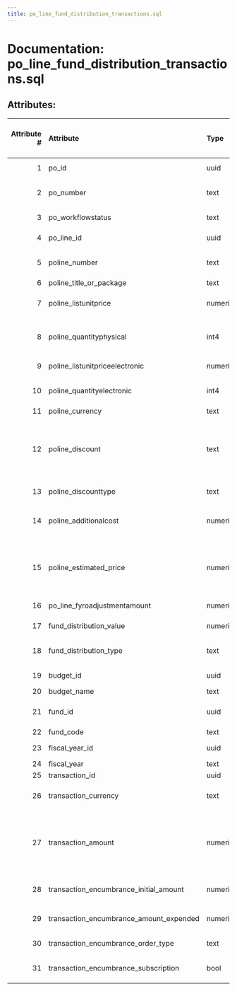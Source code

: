 ```yaml
---
title: po_line_fund_distribution_transactions.sql
---
```

# Documentation: po_line_fund_distribution_transactions.sql

## Attributes:

|   Attribute # | Attribute                               | Type    | Source - Schema   | Source - Table   | Source - Attribute   | Source - Type   | Source - Multiple values   | Aggregation   | Description                                                                                                                                 | Notes   |
|--------------:|:----------------------------------------|:--------|:------------------|:-----------------|:---------------------|:----------------|:---------------------------|:--------------|:--------------------------------------------------------------------------------------------------------------------------------------------|:--------|
|             1 | po_id                                   | uuid    |                   |                  |                      |                 |                            |               | UUID identifying this entity                                                                                                                |         |
|             2 | po_number                               | text    |                   |                  |                      |                 |                            |               | A human readable ID assigned to this purchase order                                                                                         |         |
|             3 | po_workflowstatus                       | text    |                   |                  |                      |                 |                            |               | the workflow status for this purchase order                                                                                                 |         |
|             4 | po_line_id                              | uuid    |                   |                  |                      |                 |                            |               | UUID identifying this purchase order line                                                                                                   |         |
|             5 | poline_number                           | text    |                   |                  |                      |                 |                            |               | A human readable number assigned to this PO line                                                                                            |         |
|             6 | poline_title_or_package                 | text    |                   |                  |                      |                 |                            |               | title of the material                                                                                                                       |         |
|             7 | poline_listunitprice                    | numeric |                   |                  |                      |                 |                            |               | The per-item list price for physical or resources of Other order format                                                                     |         |
|             8 | poline_quantityphysical                 | int4    |                   |                  |                      |                 |                            |               | Quantity of physical items or resources of Other order format in this purchase order line                                                   |         |
|             9 | poline_listunitpriceelectronic          | numeric |                   |                  |                      |                 |                            |               | The e-resource per-item list price                                                                                                          |         |
|            10 | poline_quantityelectronic               | int4    |                   |                  |                      |                 |                            |               | Quantity of electronic items in this purchase order line                                                                                    |         |
|            11 | poline_currency                         | text    |                   |                  |                      |                 |                            |               | An ISO currency code                                                                                                                        |         |
|            12 | poline_discount                         | text    |                   |                  |                      |                 |                            |               | Percentage (0 to 100) or amount (positive number) that is subtracted from the list price time quantities calculation before additional cost |         |
|            13 | poline_discounttype                     | text    |                   |                  |                      |                 |                            |               | Percentage or amount discount type                                                                                                          |         |
|            14 | poline_additionalcost                   | numeric |                   |                  |                      |                 |                            |               | Lump sum that is added to the total estimated price - not affected by discount                                                              |         |
|            15 | poline_estimated_price                  | numeric |                   |                  |                      |                 |                            |               | The calculated total estimated price for this purchase order line: list price time quantities minus discount amount plus additional cost    |         |
|            16 | po_line_fyroadjustmentamount            | numeric |                   |                  |                      |                 |                            |               | Adjustment amount if rollover was happen                                                                                                    |         |
|            17 | fund_distribution_value                 | numeric |                   |                  |                      |                 |                            |               | The value of the cost to be applied to this fund                                                                                            |         |
|            18 | fund_distribution_type                  | text    |                   |                  |                      |                 |                            |               | Percentage or amount type of the value property                                                                                             |         |
|            19 | budget_id                               | uuid    |                   |                  |                      |                 |                            |               | UUID of the budget record                                                                                                                   |         |
|            20 | budget_name                             | text    |                   |                  |                      |                 |                            |               | The name of the budget                                                                                                                      |         |
|            21 | fund_id                                 | uuid    |                   |                  |                      |                 |                            |               | UUID of the fund associated with this fund distribution                                                                                     |         |
|            22 | fund_code                               | text    |                   |                  |                      |                 |                            |               | the fund code                                                                                                                               |         |
|            23 | fiscal_year_id                          | uuid    |                   |                  |                      |                 |                            |               | UUID of the fiscal year record                                                                                                              |         |
|            24 | fiscal_year                             | text    |                   |                  |                      |                 |                            |               | The fiscal year                                                                                                                             |         |
|            25 | transaction_id                          | uuid    |                   |                  |                      |                 |                            |               | UUID of this transaction                                                                                                                    |         |
|            26 | transaction_currency                    | text    |                   |                  |                      |                 |                            |               | Currency code for this transaction - from the system currency                                                                               |         |
|            27 | transaction_amount                      | numeric |                   |                  |                      |                 |                            |               | The amount of this transaction. For encumbrances: This is initialAmountEncumbered - (amountAwaitingPayment + amountExpended)                |         |
|            28 | transaction_encumbrance_initial_amount  | numeric |                   |                  |                      |                 |                            |               | The initial amount of this encumbrance. Should not change once create                                                                       |         |
|            29 | transaction_encumbrance_amount_expended | numeric |                   |                  |                      |                 |                            |               | The amount currently expended by this encumbrance                                                                                           |         |
|            30 | transaction_encumbrance_order_type      | text    |                   |                  |                      |                 |                            |               | Taken from the purchase order                                                                                                               |         |
|            31 | transaction_encumbrance_subscription    | bool    |                   |                  |                      |                 |                            |               | Taken from the purchase Order,for fiscal year rollover                                                                                      |         |